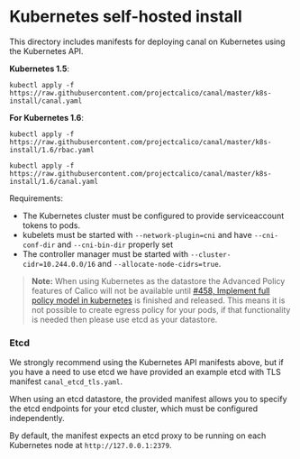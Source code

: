 # Kubernetes self-hosted install

This directory includes manifests for deploying canal on Kubernetes using the Kubernetes API.  

**Kubernetes 1.5**:

```
kubectl apply -f https://raw.githubusercontent.com/projectcalico/canal/master/k8s-install/canal.yaml
```

**For Kubernetes 1.6**:

```
kubectl apply -f https://raw.githubusercontent.com/projectcalico/canal/master/k8s-install/1.6/rbac.yaml

kubectl apply -f https://raw.githubusercontent.com/projectcalico/canal/master/k8s-install/1.6/canal.yaml
```

Requirements:
- The Kubernetes cluster must be configured to provide serviceaccount tokens to pods.
- kubelets must be started with `--network-plugin=cni` and
  have `--cni-conf-dir` and `--cni-bin-dir` properly set
- The controller manager must be started with `--cluster-cidr=10.244.0.0/16` and `--allocate-node-cidrs=true`.

> **Note:** When using Kubernetes as the datastore the Advanced Policy
features of Calico will not be available until
[#458, Implement full policy model in kubernetes](https://github.com/projectcalico/calico/issues/458)
is finished and released.  This means it is not possible to create egress
policy for your pods, if that functionality is needed then please use etcd
as your datastore.

### Etcd

We strongly recommend using the Kubernetes API manifests above, but if you have a need to use etcd we have provided an example etcd with TLS manifest `canal_etcd_tls.yaml`.

When using an etcd datastore, the provided manifest allows you to specify the etcd endpoints for your etcd cluster,
which must be configured independently.

By default, the manifest expects an etcd proxy to be running on each Kubernetes node at `http://127.0.0.1:2379`.
